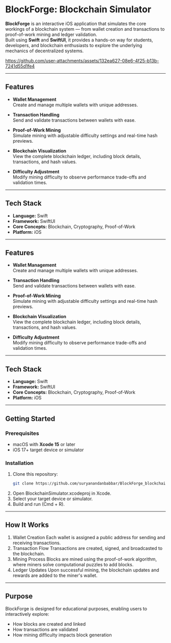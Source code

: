 # BlockForge: Blockchain Simulator
**BlockForge** is an interactive iOS application that simulates the core workings of a blockchain system — from wallet creation and transactions to proof-of-work mining and ledger validation.  
Built using **Swift** and **SwiftUI**, it provides a hands-on way for students, developers, and blockchain enthusiasts to explore the underlying mechanics of decentralized systems.



https://github.com/user-attachments/assets/132ea627-08e6-4f25-b13b-7241d55d1fe4


---

## Features

- **Wallet Management**  
  Create and manage multiple wallets with unique addresses.

- **Transaction Handling**  
  Send and validate transactions between wallets with ease.

- **Proof-of-Work Mining**  
  Simulate mining with adjustable difficulty settings and real-time hash previews.

- **Blockchain Visualization**  
  View the complete blockchain ledger, including block details, transactions, and hash values.

- **Difficulty Adjustment**  
  Modify mining difficulty to observe performance trade-offs and validation times.

---

## Tech Stack

- **Language:** Swift  
- **Framework:** SwiftUI  
- **Core Concepts:** Blockchain, Cryptography, Proof-of-Work  
- **Platform:** iOS

---

## Features

- **Wallet Management**  
  Create and manage multiple wallets with unique addresses.

- **Transaction Handling**  
  Send and validate transactions between wallets with ease.

- **Proof-of-Work Mining**  
  Simulate mining with adjustable difficulty settings and real-time hash previews.

- **Blockchain Visualization**  
  View the complete blockchain ledger, including block details, transactions, and hash values.

- **Difficulty Adjustment**  
  Modify mining difficulty to observe performance trade-offs and validation times.

---

## Tech Stack

- **Language:** Swift  
- **Framework:** SwiftUI  
- **Core Concepts:** Blockchain, Cryptography, Proof-of-Work  
- **Platform:** iOS

---

## Getting Started

### Prerequisites
- macOS with **Xcode 15** or later
- iOS 17+ target device or simulator

### Installation
1. Clone this repository:
   ```bash
   git clone https://github.com/suryanandanbabbar/BlockForge_blockchain_simulator.git
   ```
2. Open BlockchainSimulator.xcodeproj in Xcode.
3. Select your target device or simulator.
4. Build and run (Cmd + R).
---

## How It Works
1. Wallet Creation
  Each wallet is assigned a public address for sending and receiving transactions.
2. Transaction Flow
  Transactions are created, signed, and broadcasted to the blockchain.
3. Mining Process
  Blocks are mined using the proof-of-work algorithm, where miners solve computational puzzles to add blocks.
4. Ledger Updates
  Upon successful mining, the blockchain updates and rewards are added to the miner's wallet.
---
## Purpose
BlockForge is designed for educational purposes, enabling users to interactively explore:
- How blocks are created and linked
- How transactions are validated
- How mining difficulty impacts block generation

